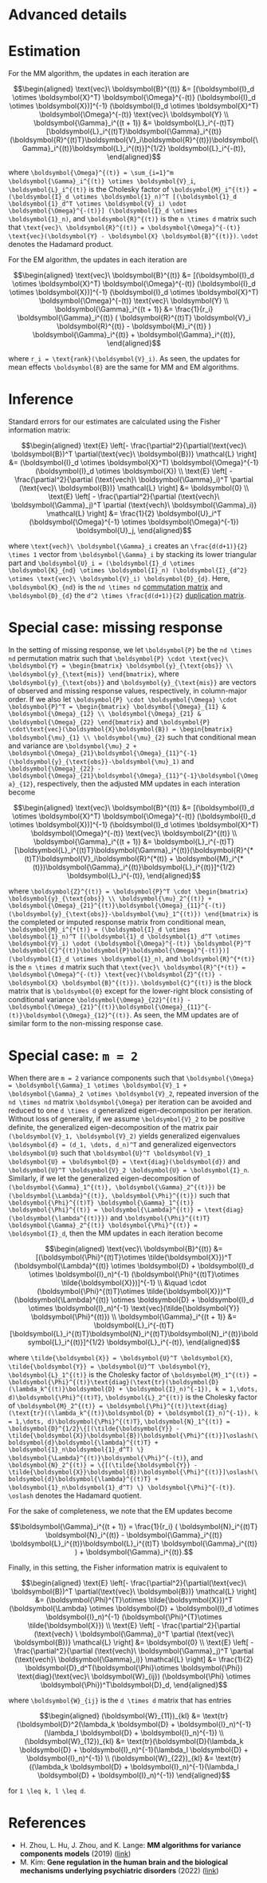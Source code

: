 # Advanced details

# Estimation
For the MM algorithm, the updates in each iteration are

```math
\begin{aligned}
\text{vec}\ \boldsymbol{B}^{(t)} &= [(\boldsymbol{I}_d \otimes \boldsymbol{X}^T) \boldsymbol{\Omega}^{-(t)} (\boldsymbol{I}_d \otimes \boldsymbol{X})]^{-1} (\boldsymbol{I}_d \otimes \boldsymbol{X}^T) \boldsymbol{\Omega}^{-(t)} \text{vec}\ \boldsymbol{Y} \\
\boldsymbol{\Gamma}_i^{(t + 1)} &= \boldsymbol{L}_i^{-(t)T}[\boldsymbol{L}_i^{(t)T}\boldsymbol{\Gamma}_i^{(t)}(\boldsymbol{R}^{(t)T}\boldsymbol{V}_i\boldsymbol{R}^{(t)})\boldsymbol{\Gamma}_i^{(t)}\boldsymbol{L}_i^{(t)}]^{1/2} \boldsymbol{L}_i^{-(t)},
\end{aligned}
```
where ``\boldsymbol{\Omega}^{(t)} = \sum_{i=1}^m \boldsymbol{\Gamma}_i^{(t)} \otimes \boldsymbol{V}_i``, ``\boldsymbol{L}_i^{(t)}`` is the Cholesky factor of ``\boldsymbol{M}_i^{(t)} = (\boldsymbol{I}_d \otimes \boldsymbol{1}_n)^T [(\boldsymbol{1}_d \boldsymbol{1}_d^T \otimes \boldsymbol{V}_i) \odot \boldsymbol{\Omega}^{-(t)}] (\boldsymbol{I}_d \otimes \boldsymbol{1}_n)``, and ``\boldsymbol{R}^{(t)}`` is the ``n \times d`` matrix such that ``\text{vec}\ \boldsymbol{R}^{(t)} = \boldsymbol{\Omega}^{-(t)} \text{vec}(\boldsymbol{Y} - \boldsymbol{X} \boldsymbol{B}^{(t)})``. ``\odot`` denotes the Hadamard product.

For the EM algorithm, the updates in each iteration are

```math
\begin{aligned}
\text{vec}\ \boldsymbol{B}^{(t)} &= [(\boldsymbol{I}_d \otimes \boldsymbol{X}^T) \boldsymbol{\Omega}^{-(t)} (\boldsymbol{I}_d \otimes \boldsymbol{X})]^{-1} (\boldsymbol{I}_d \otimes \boldsymbol{X}^T) \boldsymbol{\Omega}^{-(t)} \text{vec}\ \boldsymbol{Y} \\
\boldsymbol{\Gamma}_i^{(t + 1)} &= \frac{1}{r_i} \boldsymbol{\Gamma}_i^{(t)} ( \boldsymbol{R}^{(t)T} \boldsymbol{V}_i \boldsymbol{R}^{(t)} - \boldsymbol{M}_i^{(t)} ) \boldsymbol{\Gamma}_i^{(t)} + \boldsymbol{\Gamma}_i^{(t)},
\end{aligned}
```
where ``r_i = \text{rank}(\boldsymbol{V}_i)``. As seen, the updates for mean effects ``\boldsymbol{B}`` are the same for MM and EM algorithms.

# Inference
Standard errors for our estimates are calculated using the Fisher information matrix:

```math
\begin{aligned}
\text{E} \left[- \frac{\partial^2}{\partial(\text{vec}\ \boldsymbol{B})^T \partial(\text{vec}\ \boldsymbol{B})} \mathcal{L} \right] &= (\boldsymbol{I}_d \otimes \boldsymbol{X}^T) \boldsymbol{\Omega}^{-1} (\boldsymbol{I}_d \otimes \boldsymbol{X}) \\
\text{E} \left[ - \frac{\partial^2}{\partial (\text{vech}\ \boldsymbol{\Gamma}_i)^T \partial (\text{vec}\ \boldsymbol{B})} \mathcal{L} \right] &= \boldsymbol{0} \\
\text{E} \left[ - \frac{\partial^2}{\partial (\text{vech}\ \boldsymbol{\Gamma}_j)^T \partial (\text{vech}\ \boldsymbol{\Gamma}_i)} \mathcal{L} \right] &= \frac{1}{2} \boldsymbol{U}_i^T (\boldsymbol{\Omega}^{-1} \otimes \boldsymbol{\Omega}^{-1}) \boldsymbol{U}_j,
\end{aligned}
```

where ``\text{vech}\ \boldsymbol{\Gamma}_i`` creates an ``\frac{d(d+1)}{2} \times 1`` vector from ``\boldsymbol{\Gamma}_i`` by stacking its lower triangular part and ``\boldsymbol{U}_i = (\boldsymbol{I}_d \otimes \boldsymbol{K}_{nd} \otimes \boldsymbol{I}_n) (\boldsymbol{I}_{d^2} \otimes \text{vec}\ \boldsymbol{V}_i) \boldsymbol{D}_{d}``. Here, ``\boldsymbol{K}_{nd}`` is the ``nd \times nd`` [commutation matrix](https://en.wikipedia.org/wiki/Commutation_matrix) and ``\boldsymbol{D}_{d}`` the ``d^2 \times \frac{d(d+1)}{2}`` [duplication matrix](https://en.wikipedia.org/wiki/Duplication_and_elimination_matrices).

# Special case: missing response
In the setting of missing response, we let ``\boldsymbol{P}`` be the ``nd \times nd`` permutation matrix such that ``\boldsymbol{P} \cdot \text{vec}\ \boldsymbol{Y} = \begin{bmatrix} \boldsymbol{y}_{\text{obs}} \\ \boldsymbol{y}_{\text{mis}} \end{bmatrix}``, where ``\boldsymbol{y}_{\text{obs}}`` and ``\boldsymbol{y}_{\text{mis}}`` are vectors of observed and missing response values, respectively, in column-major order. If we also let ``\boldsymbol{P} \cdot \boldsymbol{\Omega} \cdot \boldsymbol{P}^T = \begin{bmatrix} \boldsymbol{\Omega}_{11} & \boldsymbol{\Omega}_{12} \\ \boldsymbol{\Omega}_{21} & \boldsymbol{\Omega}_{22} \end{bmatrix}`` and ``\boldsymbol{P} \cdot\text{vec}(\boldsymbol{X}\boldsymbol{B}) = \begin{bmatrix} \boldsymbol{\mu}_{1} \\ \boldsymbol{\mu}_{2}`` such that conditional mean and variance are ``\boldsymbol{\mu}_2 + \boldsymbol{\Omega}_{21}\boldsymbol{\Omega}_{11}^{-1}(\boldsymbol{y}_{\text{obs}}-\boldsymbol{\mu}_1)`` and ``\boldsymbol{\Omega}_{22} - \boldsymbol{\Omega}_{21}\boldsymbol{\Omega}_{11}^{-1}\boldsymbol{\Omega}_{12}``, respectively, then the adjusted MM updates in each interation become
```math
\begin{aligned}
\text{vec}\ \boldsymbol{B}^{(t)} &= [(\boldsymbol{I}_d \otimes \boldsymbol{X}^T) \boldsymbol{\Omega}^{-(t)} (\boldsymbol{I}_d \otimes \boldsymbol{X})]^{-1} (\boldsymbol{I}_d \otimes \boldsymbol{X}^T) \boldsymbol{\Omega}^{-(t)} \text{vec}\ \boldsymbol{Z}^{(t)} \\
\boldsymbol{\Gamma}_i^{(t + 1)} &= \boldsymbol{L}_i^{-(t)T}[\boldsymbol{L}_i^{(t)T}\boldsymbol{\Gamma}_i^{(t)}(\boldsymbol{R}^{*(t)T}\boldsymbol{V}_i\boldsymbol{R}^{*(t)} + \boldsymbol{M}_i^{*(t)})\boldsymbol{\Gamma}_i^{(t)}\boldsymbol{L}_i^{(t)}]^{1/2} \boldsymbol{L}_i^{-(t)},
\end{aligned}
```
where ``\boldsymbol{Z}^{(t)} = \boldsymbol{P}^T \cdot \begin{bmatrix} \boldsymbol{y}_{\text{obs}} \\ \boldsymbol{\mu}_2^{(t)} + \boldsymbol{\Omega}_{21}^{(t)}\boldsymbol{\Omega}_{11}^{-(t)}(\boldsymbol{y}_{\text{obs}}-\boldsymbol{\mu}_1^{(t)}) \end{bmatrix}`` is the completed or imputed response matrix from conditional mean, ``\boldsymbol{M}_i^{*(t)} = (\boldsymbol{I}_d \otimes \boldsymbol{1}_n)^T [(\boldsymbol{1}_d \boldsymbol{1}_d^T \otimes \boldsymbol{V}_i) \odot (\boldsymbol{\Omega}^{-(t)} \boldsymbol{P}^T \boldsymbol{C}^{(t)}\boldsymbol{P}\boldsymbol{\Omega}^{-(t)})] (\boldsymbol{I}_d \otimes \boldsymbol{1}_n)``, and ``\boldsymbol{R}^{*(t)}`` is the ``n \times d`` matrix such that ``\text{vec}\ \boldsymbol{R}^{*(t)} = \boldsymbol{\Omega}^{-(t)} \text{vec}(\boldsymbol{Z}^{(t)} - \boldsymbol{X} \boldsymbol{B}^{(t)})``. ``\boldsymbol{C}^{(t)}`` is the block matrix that is ``\boldsymbol{0}`` except for the lower-right block consisting of conditional variance ``\boldsymbol{\Omega}_{22}^{(t)} - \boldsymbol{\Omega}_{21}^{(t)}\boldsymbol{\Omega}_{11}^{-(t)}\boldsymbol{\Omega}_{12}^{(t)}``. As seen, the MM updates are of similar form to the non-missing response case.

# Special case: ``m = 2``
When there are ``m = 2`` variance components such that ``\boldsymbol{\Omega} = \boldsymbol{\Gamma}_1 \otimes \boldsymbol{V}_1 + \boldsymbol{\Gamma}_2 \otimes \boldsymbol{V}_2``, repeated inversion of the ``nd \times nd`` matrix ``\boldsymbol{\Omega}`` per iteration can be avoided and reduced to one ``d \times d`` generalized eigen-decomposition per iteration. Without loss of generality, if we assume ``\boldsymbol{V}_2`` to be positive definite, the generalized eigen-decomposition of the matrix pair ``(\boldsymbol{V}_1, \boldsymbol{V}_2)`` yields generalized eigenvalues ``\boldsymbol{d} = (d_1, \dots, d_n)^T`` and generalized eigenvectors ``\boldsymbol{U}`` such that ``\boldsymbol{U}^T \boldsymbol{V}_1 \boldsymbol{U} = \boldsymbol{D} = \text{diag}(\boldsymbol{d})`` and ``\boldsymbol{U}^T \boldsymbol{V}_2 \boldsymbol{U} = \boldsymbol{I}_n``. Similarly, if we let the generalized eigen-decomposition of ``(\boldsymbol{\Gamma}_1^{(t)}, \boldsymbol{\Gamma}_2^{(t)})`` be ``(\boldsymbol{\Lambda}^{(t)}, \boldsymbol{\Phi}^{(t)})`` such that ``\boldsymbol{\Phi}^{(t)T} \boldsymbol{\Gamma}_1^{(t)} \boldsymbol{\Phi}^{(t)} = \boldsymbol{\Lambda}^{(t)} = \text{diag}(\boldsymbol{\lambda^{(t)}})`` and ``\boldsymbol{\Phi}^{(t)T} \boldsymbol{\Gamma}_2^{(t)} \boldsymbol{\Phi}^{(t)} = \boldsymbol{I}_d``, then the MM updates in each iteration become

```math
\begin{aligned}
\text{vec}\ \boldsymbol{B}^{(t)} &= [(\boldsymbol{\Phi}^{(t)T}\otimes \tilde{\boldsymbol{X}})^T (\boldsymbol{\Lambda}^{(t)} \otimes \boldsymbol{D} + \boldsymbol{I}_d \otimes \boldsymbol{I}_n)^{-1} (\boldsymbol{\Phi}^{(t)T}\otimes \tilde{\boldsymbol{X}})]^{-1} \\
&\quad \cdot (\boldsymbol{\Phi}^{(t)T}\otimes \tilde{\boldsymbol{X}})^T (\boldsymbol{\Lambda}^{(t)} \otimes \boldsymbol{D} + \boldsymbol{I}_d \otimes \boldsymbol{I}_n)^{-1} \text{vec}(\tilde{\boldsymbol{Y}} \boldsymbol{\Phi}^{(t)}) \\
\boldsymbol{\Gamma}_i^{(t + 1)} &= \boldsymbol{L}_i^{-(t)T}[\boldsymbol{L}_i^{(t)T}\boldsymbol{N}_i^{(t)T}\boldsymbol{N}_i^{(t)}\boldsymbol{L}_i^{(t)}]^{1/2} \boldsymbol{L}_i^{-(t)},
\end{aligned}
```

where ``\tilde{\boldsymbol{X}} = \boldsymbol{U}^T \boldsymbol{X}``, ``\tilde{\boldsymbol{Y}} = \boldsymbol{U}^T \boldsymbol{Y}``, ``\boldsymbol{L}_1^{(t)}`` is the Cholesky factor of ``\boldsymbol{M}_1^{(t)} = \boldsymbol{\Phi}^{(t)}\text{diag}(\text{tr}(\boldsymbol{D}(\lambda_k^{(t)}\boldsymbol{D} + \boldsymbol{I}_n)^{-1}), k = 1,\dots, d)\boldsymbol{\Phi}^{(t)T}``, ``\boldsymbol{L}_2^{(t)}`` is the Cholesky factor of ``\boldsymbol{M}_2^{(t)} = \boldsymbol{\Phi}^{(t)}\text{diag}(\text{tr}((\lambda_k^{(t)}\boldsymbol{D} + \boldsymbol{I}_n)^{-1}), k = 1,\dots, d)\boldsymbol{\Phi}^{(t)T}``, ``\boldsymbol{N}_1^{(t)} = \boldsymbol{D}^{1/2}\{[(\tilde{\boldsymbol{Y}} - \tilde{\boldsymbol{X}}\boldsymbol{B})\boldsymbol{\Phi}^{(t)}]\oslash(\boldsymbol{d}\boldsymbol{\lambda}^{(t)T} + \boldsymbol{1}_n\boldsymbol{1}_d^T) \} \boldsymbol{\Lambda}^{(t)}\boldsymbol{\Phi}^{-(t)}``, and ``\boldsymbol{N}_2^{(t)} = \{[(\tilde{\boldsymbol{Y}} - \tilde{\boldsymbol{X}}\boldsymbol{B})\boldsymbol{\Phi}^{(t)}]\oslash(\boldsymbol{d}\boldsymbol{\lambda}^{(t)T} + \boldsymbol{1}_n\boldsymbol{1}_d^T) \} \boldsymbol{\Phi}^{-(t)}``. ``\oslash`` denotes the Hadamard quotient.

For the sake of completeness, we note that the EM updates become
```math
\boldsymbol{\Gamma}_i^{(t + 1)} = \frac{1}{r_i} ( \boldsymbol{N}_i^{(t)T} \boldsymbol{N}_i^{(t)} - \boldsymbol{\Gamma}_i^{(t)} \boldsymbol{L}_i^{(t)}\boldsymbol{L}_i^{(t)T} \boldsymbol{\Gamma}_i^{(t)} ) + \boldsymbol{\Gamma}_i^{(t)}.
```

Finally, in this setting, the Fisher information matrix is equivalent to
```math
\begin{aligned}
\text{E} \left[- \frac{\partial^2}{\partial(\text{vec}\ \boldsymbol{B})^T \partial(\text{vec}\ \boldsymbol{B})} \mathcal{L} \right] &= (\boldsymbol{\Phi}^{T}\otimes \tilde{\boldsymbol{X}})^T (\boldsymbol{\Lambda} \otimes \boldsymbol{D} + \boldsymbol{I}_d \otimes \boldsymbol{I}_n)^{-1} (\boldsymbol{\Phi}^{T}\otimes \tilde{\boldsymbol{X}}) \\
\text{E} \left[ - \frac{\partial^2}{\partial (\text{vech} \ \boldsymbol{\Gamma}_i)^T \partial (\text{vec}\ \boldsymbol{B})} \mathcal{L} \right] &= \boldsymbol{0} \\
\text{E} \left[ - \frac{\partial^2}{\partial (\text{vech}\ \boldsymbol{\Gamma}_j)^T \partial (\text{vech}\ \boldsymbol{\Gamma}_i)} \mathcal{L} \right] &= \frac{1}{2} \boldsymbol{D}_d^T(\boldsymbol{\Phi}\otimes \boldsymbol{\Phi}) \text{diag}(\text{vec}\ \boldsymbol{W}_{ij}) (\boldsymbol{\Phi} \otimes \boldsymbol{\Phi})^T\boldsymbol{D}_d,
\end{aligned}
```
where ``\boldsymbol{W}_{ij}`` is the ``d \times d`` matrix that has entries
```math
\begin{aligned}
(\boldsymbol{W}_{11})_{kl} &= \text{tr}(\boldsymbol{D}^2(\lambda_k \boldsymbol{D} + \boldsymbol{I}_n)^{-1}(\lambda_l \boldsymbol{D} + \boldsymbol{I}_n)^{-1}) \\
(\boldsymbol{W}_{12})_{kl} &= \text{tr}(\boldsymbol{D}(\lambda_k \boldsymbol{D} + \boldsymbol{I}_n)^{-1}(\lambda_l \boldsymbol{D} + \boldsymbol{I}_n)^{-1}) \\
(\boldsymbol{W}_{22})_{kl} &= \text{tr}((\lambda_k \boldsymbol{D} + \boldsymbol{I}_n)^{-1}(\lambda_l \boldsymbol{D} + \boldsymbol{I}_n)^{-1})
\end{aligned}
```
for ``1 \leq k, l \leq d``.

# References
- H. Zhou, L. Hu, J. Zhou, and K. Lange: **MM algorithms for variance components models** (2019) ([link](https://doi.org/10.1080/10618600.2018.1529601))
- M. Kim: **Gene regulation in the human brain and the biological mechanisms underlying psychiatric disorders** (2022) ([link](https://escholarship.org/uc/item/9v08q5f7))